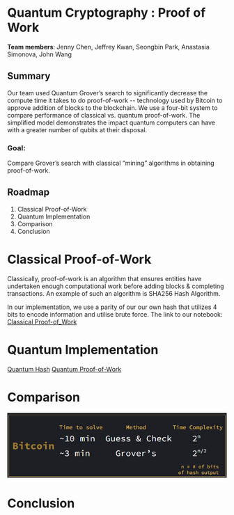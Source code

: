 # Quantum Cryptography : Proof of Work

**Team members**: Jenny Chen, Jeffrey Kwan, Seongbin Park, Anastasia Simonova, John Wang

## Summary
Our team used Quantum Grover’s search to significantly decrease the compute time it takes to do proof-of-work -- technology used by Bitcoin to approve addition of blocks to the blockchain. We use a four-bit system to compare performance of classical vs. quantum proof-of-work. The simplified model demonstrates the impact quantum computers can have with a greater number of qubits at their disposal.

### Goal:
Compare Grover’s search with classical “mining” algorithms in obtaining proof-of-work.

## Roadmap
1. Classical Proof-of-Work
2. Quantum Implementation
3. Comparison
4. Conclusion

# Classical Proof-of-Work
Classically, proof-of-work is an algorithm that ensures entities have undertaken enough computational work before adding blocks & completing transactions. An example of such an algorithm is SHA256 Hash Algorithm.

In our implementation, we use a parity of our our own hash that utilizes 4 bits to encode information and utilise brute force. The link to our notebook: 
[Classical Proof-of_Work](https://github.com/Anastasia-Sim/PoW-QCSA-fa22/blob/main/Classical_PoW.ipynb)

# Quantum Implementation
[Quantum Hash](https://github.com/Anastasia-Sim/PoW-QCSA-fa22/blob/main/QuantumHash.ipynb)
[Quantum Proof-of-Work](https://github.com/Anastasia-Sim/PoW-QCSA-fa22/blob/main/Quantum_PoW.ipynb)

# Comparison
![Screenshot](pictures/findings.png)

# Conclusion
